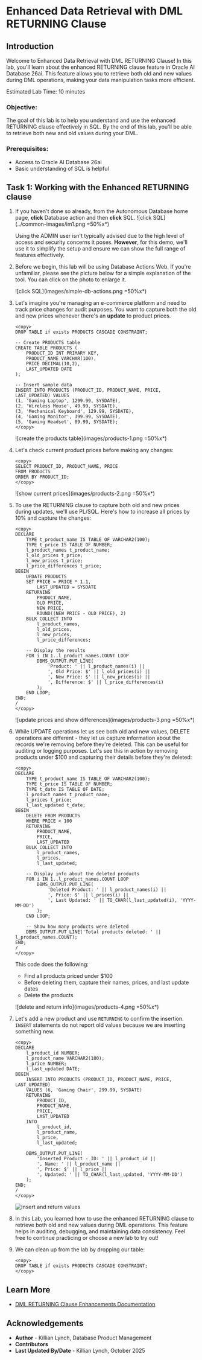 # Enhanced Data Retrieval with DML RETURNING Clause

## Introduction

Welcome to Enhanced Data Retrieval with DML RETURNING Clause! In this lab, you'll learn about the enhanced RETURNING clause feature in Oracle AI Database 26ai. This feature allows you to retrieve both old and new values during DML operations, making your data manipulation tasks more efficient.

Estimated Lab Time: 10 minutes

### Objective:
The goal of this lab is to help you understand and use the enhanced RETURNING clause effectively in SQL. By the end of this lab, you'll be able to retrieve both new and old values during your DML.

### Prerequisites:
- Access to Oracle AI Database 26ai
- Basic understanding of SQL is helpful

## Task 1: Working with the Enhanced RETURNING clause

1. If you haven't done so already, from the Autonomous Database home page, **click** Database action and then **click** SQL.
    ![click SQL](../common-images/im1.png =50%x*)

    Using the ADMIN user isn't typically advised due to the high level of access and security concerns it poses. **However**, for this demo, we'll use it to simplify the setup and ensure we can show the full range of features effectively.

2. Before we begin, this lab will be using Database Actions Web. If you're unfamiliar, please see the picture below for a simple explanation of the tool. You can click on the photo to enlarge it.

    ![click SQL](images/simple-db-actions.png =50%x*)

3. Let's imagine you're managing an e-commerce platform and need to track price changes for audit purposes. You want to capture both the old and new prices whenever there's an **update** to product prices.

    ```
    <copy>
    DROP TABLE if exists PRODUCTS CASCADE CONSTRAINT;
    
    -- Create PRODUCTS table
    CREATE TABLE PRODUCTS (
        PRODUCT_ID INT PRIMARY KEY,
        PRODUCT_NAME VARCHAR(100),
        PRICE DECIMAL(10,2),
        LAST_UPDATED DATE
    );

    -- Insert sample data
    INSERT INTO PRODUCTS (PRODUCT_ID, PRODUCT_NAME, PRICE, LAST_UPDATED) VALUES
    (1, 'Gaming Laptop', 1299.99, SYSDATE),
    (2, 'Wireless Mouse', 49.99, SYSDATE),
    (3, 'Mechanical Keyboard', 129.99, SYSDATE),
    (4, 'Gaming Monitor', 399.99, SYSDATE),
    (5, 'Gaming Headset', 89.99, SYSDATE);
    </copy>
    ```
    ![create the products table](images/products-1.png =50%x*)

4. Let's check current product prices before making any changes:

    ```
    <copy>
    SELECT PRODUCT_ID, PRODUCT_NAME, PRICE
    FROM PRODUCTS
    ORDER BY PRODUCT_ID;
    </copy>
    ```
    ![show current prices](images/products-2.png =50%x*)

5. To use the RETURNING clause to capture both old and new prices during updates, we'll use PL/SQL. Here's how to increase all prices by 10% and capture the changes:

    ```
    <copy>
    DECLARE
        TYPE t_product_name IS TABLE OF VARCHAR2(100);
        TYPE t_price IS TABLE OF NUMBER;
        l_product_names t_product_name;
        l_old_prices t_price;
        l_new_prices t_price;
        l_price_differences t_price;
    BEGIN
        UPDATE PRODUCTS
        SET PRICE = PRICE * 1.1,
            LAST_UPDATED = SYSDATE
        RETURNING 
            PRODUCT_NAME,
            OLD PRICE,
            NEW PRICE,
            ROUND((NEW PRICE - OLD PRICE), 2)
        BULK COLLECT INTO 
            l_product_names,
            l_old_prices,
            l_new_prices,
            l_price_differences;
            
        -- Display the results
        FOR i IN 1..l_product_names.COUNT LOOP
            DBMS_OUTPUT.PUT_LINE(
                'Product: ' || l_product_names(i) ||
                ', Old Price: $' || l_old_prices(i) ||
                ', New Price: $' || l_new_prices(i) ||
                ', Difference: $' || l_price_differences(i)
            );
        END LOOP;
    END;
    /
    </copy>
    ```
    ![update prices and show differences](images/products-3.png =50%x*)

6. While UPDATE operations let us see both old and new values, DELETE operations are different - they let us capture information about the records we're removing before they're deleted. This can be useful for auditing or logging purposes. Let's see this in action by removing products under $100 and capturing their details before they're deleted:

    ```
    <copy>
    DECLARE
        TYPE t_product_name IS TABLE OF VARCHAR2(100);
        TYPE t_price IS TABLE OF NUMBER;
        TYPE t_date IS TABLE OF DATE;
        l_product_names t_product_name;
        l_prices t_price;
        l_last_updated t_date;
    BEGIN
        DELETE FROM PRODUCTS 
        WHERE PRICE < 100
        RETURNING 
            PRODUCT_NAME,
            PRICE,
            LAST_UPDATED
        BULK COLLECT INTO 
            l_product_names,
            l_prices,
            l_last_updated;
            
        -- Display info about the deleted products
        FOR i IN 1..l_product_names.COUNT LOOP
            DBMS_OUTPUT.PUT_LINE(
                'Deleted Product: ' || l_product_names(i) ||
                ', Price: $' || l_prices(i) ||
                ', Last Updated: ' || TO_CHAR(l_last_updated(i), 'YYYY-MM-DD')
            );
        END LOOP;
        
        -- Show how many products were deleted
        DBMS_OUTPUT.PUT_LINE('Total products deleted: ' || l_product_names.COUNT);
    END;
    /
    </copy>
    ```

    This code does the following:
    * Find all products priced under $100
    * Before deleting them, capture their names, prices, and last update dates
    * Delete the products

    ![delete and return info](images/products-4.png =50%x*)

7. Let's add a new product and use `RETURNING` to confirm the insertion. `INSERT` statements do not report old values because we are inserting something new.

    ```
    <copy>
    DECLARE
        l_product_id NUMBER;
        l_product_name VARCHAR2(100);
        l_price NUMBER;
        l_last_updated DATE;
    BEGIN
        INSERT INTO PRODUCTS (PRODUCT_ID, PRODUCT_NAME, PRICE, LAST_UPDATED)
        VALUES (6, 'Gaming Chair', 299.99, SYSDATE)
        RETURNING 
            PRODUCT_ID,
            PRODUCT_NAME,
            PRICE,
            LAST_UPDATED
        INTO
            l_product_id,
            l_product_name,
            l_price,
            l_last_updated;
            
        DBMS_OUTPUT.PUT_LINE(
            'Inserted Product - ID: ' || l_product_id ||
            ', Name: ' || l_product_name ||
            ', Price: $' || l_price ||
            ', Updated: ' || TO_CHAR(l_last_updated, 'YYYY-MM-DD')
        );
    END;
    /
    </copy>
    ```
    ![insert and return values](images/products-5.png " ")

8. In this Lab, you learned how to use the enhanced RETURNING clause to retrieve both old and new values during DML operations. This feature helps in auditing, debugging, and maintaining data consistency. Feel free to continue practicing or choose a new lab to try out!

9. We can clean up from the lab by dropping our table:

    ```
    <copy>
    DROP TABLE if exists PRODUCTS CASCADE CONSTRAINT;
    </copy>
    ```

## Learn More

* [DML RETURNING Clause Enhancements Documentation](https://docs.oracle.com/en/database/oracle/oracle-database/23/sqlrf/UPDATE.html)

## Acknowledgements
* **Author** - Killian Lynch, Database Product Management
* **Contributors**
* **Last Updated By/Date** - Killian Lynch, October 2025
